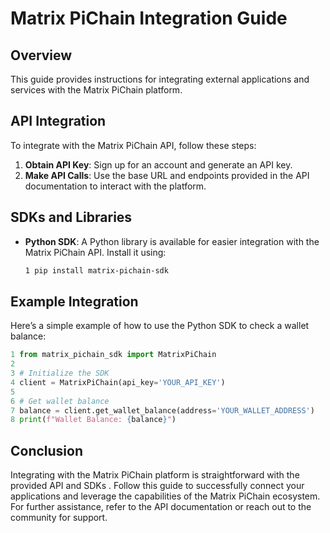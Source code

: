 # Matrix PiChain Integration Guide

## Overview
This guide provides instructions for integrating external applications and services with the Matrix PiChain platform.

## API Integration
To integrate with the Matrix PiChain API, follow these steps:

1. **Obtain API Key**: Sign up for an account and generate an API key.
2. **Make API Calls**: Use the base URL and endpoints provided in the API documentation to interact with the platform.

## SDKs and Libraries
- **Python SDK**: A Python library is available for easier integration with the Matrix PiChain API. Install it using:
  ```bash
  1 pip install matrix-pichain-sdk
  ```

## Example Integration
Here’s a simple example of how to use the Python SDK to check a wallet balance:

```python
1 from matrix_pichain_sdk import MatrixPiChain
2 
3 # Initialize the SDK
4 client = MatrixPiChain(api_key='YOUR_API_KEY')
5 
6 # Get wallet balance
7 balance = client.get_wallet_balance(address='YOUR_WALLET_ADDRESS')
8 print(f"Wallet Balance: {balance}")
```

## Conclusion
Integrating with the Matrix PiChain platform is straightforward with the provided API and SDKs . Follow this guide to successfully connect your applications and leverage the capabilities of the Matrix PiChain ecosystem. For further assistance, refer to the API documentation or reach out to the community for support.
